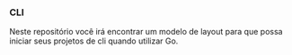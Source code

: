 ### CLI

Neste repositório você irá encontrar um modelo de layout para que possa iniciar seus projetos de cli quando utilizar Go.
